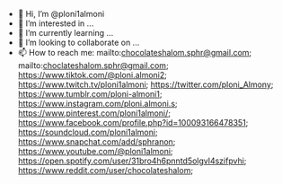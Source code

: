 - 👋 Hi, I’m @ploni1almoni
- 👀 I’m interested in ...
- 🌱 I’m currently learning ...
- 💞️ I’m looking to collaborate on ...
- 📫 How to reach me: mailto:chocolateshalom.sphr@gmail.com; mailto:choclateshalom.sphr@gmail.com; https://www.tiktok.com/@ploni.almoni2; https://www.twitch.tv/ploni1almoni; https://twitter.com/ploni_Almony; https://www.tumblr.com/ploni-almoni1; https://www.instagram.com/ploni.almoni.s; https://www.pinterest.com/ploni1almoni/; https://www.facebook.com/profile.php?id=100093166478351; https://soundcloud.com/ploni1almoni; https://www.snapchat.com/add/sphranon; https://www.youtube.com/@ploni1almoni; https://open.spotify.com/user/31bro4h6pnntd5olgvl4szifpvhi; https://www.reddit.com/user/chocolateshalom; 

<!---
ploni1almoni/ploni1almoni is a ✨ special ✨ repository because its `README.md` (this file) appears on your GitHub profile.
You can click the Preview link to take a look at your changes.
--->

